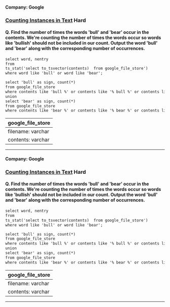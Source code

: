 #### Company: Google

### [Counting Instances in Text](https://platform.stratascratch.com/coding/9814-counting-instances-in-text?code_type=1) Hard

#### Q. Find the number of times the words 'bull' and 'bear' occur in the contents. We're counting the number of times the words occur so words like 'bullish' should not be included in our count. Output the word 'bull' and 'bear' along with the corresponding number of occurrences.


```diff
select word, nentry
from 
ts_stat('select to_tsvector(contents)  from google_file_store')
where word like 'bull' or word like 'bear';
```

```diff
select 'bull' as sign, count(*)
from google_file_store
where contents like 'bull %' or contents like '% bull %' or contents like '% bull'
union
select 'bear' as sign, count(*)
from google_file_store
where contents like 'bear %' or contents like '% bear %' or contents like '% bear';
```


| google_file_store        |
|--------------------------|
| filename: varchar        |
| contents: varchar        |


---

#### Company: Google

### [Counting Instances in Text](https://platform.stratascratch.com/coding/9814-counting-instances-in-text?code_type=1) Hard

#### Q. Find the number of times the words 'bull' and 'bear' occur in the contents. We're counting the number of times the words occur so words like 'bullish' should not be included in our count. Output the word 'bull' and 'bear' along with the corresponding number of occurrences.


```diff
select word, nentry
from 
ts_stat('select to_tsvector(contents)  from google_file_store')
where word like 'bull' or word like 'bear';
```

```diff
select 'bull' as sign, count(*)
from google_file_store
where contents like 'bull %' or contents like '% bull %' or contents like '% bull'
union
select 'bear' as sign, count(*)
from google_file_store
where contents like 'bear %' or contents like '% bear %' or contents like '% bear';
```


| google_file_store        |
|--------------------------|
| filename: varchar        |
| contents: varchar        |


---
